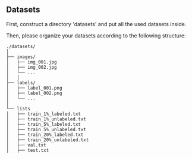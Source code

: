 ## Datasets
First, construct a directory 'datasets' and put all the used datasets inside.

Then, please organize your datasets according to the following structure:
```plaintext
./datasets/
│
├── images/                  
│   ├── img_001.jpg
│   ├── img_002.jpg
│   └── ...
│   │
├── labels/          
│   ├── label_001.png
│   ├── label_002.png
│   └── ...
│
└── lists
│   ├── train_1%_labeled.txt
│   ├── train_1%_unlabeled.txt
│   ├── train_5%_labeled.txt
│   ├── train_5%_unlabeled.txt
│   ├── train_20%_labeled.txt
│   ├── train_20%_unlabeled.txt
│   ├── val.txt
│   ├── test.txt
